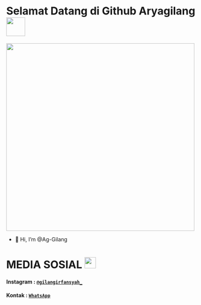# Selamat Datang di Github Aryagilang <img src="https://github.com/TheDudeThatCode/TheDudeThatCode/blob/master/Assets/Hi.gif" width="50px">
<img src="https://github.com/TheDudeThatCode/TheDudeThatCode/blob/master/Assets/Developer.gif" width="500px">

- 👋 Hi, I’m @Ag-Gilang

# MEDIA SOSIAL <img src="https://github.com/TheDudeThatCode/TheDudeThatCode/blob/master/Assets/Earth.gif" width="30px">

#### Instagram : [`@gilangirfansyah_`](https://www.instagram.com/gilangirfansyah_)
#### Kontak : [`WhatsApp`](https://wa.me/6289678391870)

<!---
Ag-Gilang/Ag-Gilang is a ✨ special ✨ repository because its `README.md` (this file) appears on your GitHub profile.
You can click the Preview link to take a look at your changes.
--->
